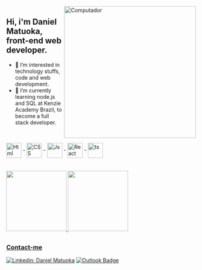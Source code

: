 <img src="https://raw.githubusercontent.com/MicaelliMedeiros/micaellimedeiros/master/image/computer-illustration.png" min-width="400px" max-width="400px" width="350px" align="right" alt="Computador">

## Hi, i'm Daniel Matuoka, front-end web developer.
- 👀 I’m interested in technology stuffs, code and web development.
- 🌱 I’m currently learning node.js and SQL at Kenzie Academy Brazil, to become a full stack developer.

##

<div style="display: inline_block"><br>
 <img align="center" alt="Html" height="40" width="40" src="https://cdn.jsdelivr.net/gh/devicons/devicon/icons/html5/html5-original-wordmark.svg" />
- <img align="center" alt="CSS" height="40" width="40" src="https://cdn.jsdelivr.net/gh/devicons/devicon/icons/css3/css3-original-wordmark.svg" />
- <img align="center" alt="Js" height="40" width="40" src="https://cdn.jsdelivr.net/gh/devicons/devicon/icons/javascript/javascript-plain.svg" />
- <img align="center" alt="React" height="40" width="40" src="https://cdn.jsdelivr.net/gh/devicons/devicon/icons/react/react-original.svg" />
- <img align="center" alt="ts" height="40" width="40" src="https://cdn.jsdelivr.net/gh/devicons/devicon/icons/typescript/typescript-original.svg" />
</div>
<br>
<br>
<div>
<a href="https://github.com/danmatuoka">
<img height="160em" src="https://github-readme-stats.vercel.app/api?username=danmatuoka&show_icons=true&theme=cobalt"/> 
<img height="160em" src="https://github-readme-stats.vercel.app/api/top-langs/?username=danmatuoka&layout=compact&langs_count=7&theme=cobalt"/>
</div>

##
<h3>Contact-me</h3>

[![Linkedin: Daniel Matuoka](https://img.shields.io/badge/-danielmatuoka-blue?style=flat-square&logo=Linkedin&logoColor=white&link=https://www.linkedin.com/in/danielmatuoka/)](https://www.linkedin.com/in/danielmatuoka/)
[![Outlook Badge](https://img.shields.io/badge/-dan_mtk@hotmail.com-006bed?style=flat-square&logo=microsoft-outlook&logoColor=white&link=mailto:dan_mtk@hotmail.com)](mailto:dan_mtk@hotmail.com)

<!---
danmatuoka/danmatuoka is a ✨ special ✨ repository because its `README.md` (this file) appears on your GitHub profile.
You can click the Preview link to take a look at your changes.
--->
